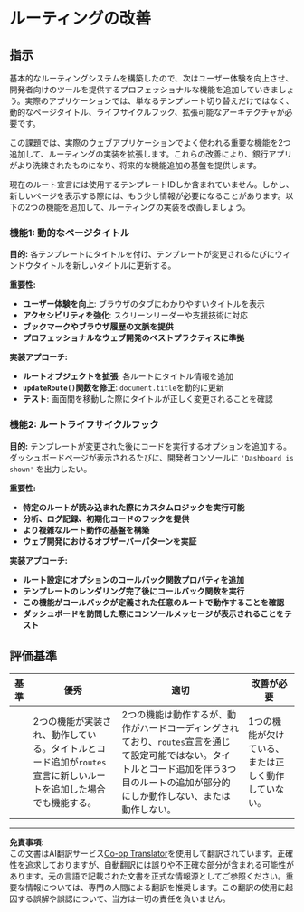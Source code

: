 <!--
CO_OP_TRANSLATOR_METADATA:
{
  "original_hash": "df0dcecddcd28ea8cbf6ede0ad57d673",
  "translation_date": "2025-10-24T15:09:25+00:00",
  "source_file": "7-bank-project/1-template-route/assignment.md",
  "language_code": "ja"
}
-->
# ルーティングの改善

## 指示

基本的なルーティングシステムを構築したので、次はユーザー体験を向上させ、開発者向けのツールを提供するプロフェッショナルな機能を追加していきましょう。実際のアプリケーションでは、単なるテンプレート切り替えだけではなく、動的なページタイトル、ライフサイクルフック、拡張可能なアーキテクチャが必要です。

この課題では、実際のウェブアプリケーションでよく使われる重要な機能を2つ追加して、ルーティングの実装を拡張します。これらの改善により、銀行アプリがより洗練されたものになり、将来的な機能追加の基盤を提供します。

現在のルート宣言には使用するテンプレートIDしか含まれていません。しかし、新しいページを表示する際には、もう少し情報が必要になることがあります。以下の2つの機能を追加して、ルーティングの実装を改善しましょう。

### 機能1: 動的なページタイトル
**目的:** 各テンプレートにタイトルを付け、テンプレートが変更されるたびにウィンドウタイトルを新しいタイトルに更新する。

**重要性:**
- **ユーザー体験を向上**: ブラウザのタブにわかりやすいタイトルを表示
- **アクセシビリティを強化**: スクリーンリーダーや支援技術に対応
- **ブックマークやブラウザ履歴の文脈を提供**
- **プロフェッショナルなウェブ開発のベストプラクティスに準拠**

**実装アプローチ:**
- **ルートオブジェクトを拡張**: 各ルートにタイトル情報を追加
- **`updateRoute()`関数を修正**: `document.title`を動的に更新
- **テスト**: 画面間を移動した際にタイトルが正しく変更されることを確認

### 機能2: ルートライフサイクルフック  
**目的:** テンプレートが変更された後にコードを実行するオプションを追加する。ダッシュボードページが表示されるたびに、開発者コンソールに `'Dashboard is shown'` を出力したい。

**重要性:**
- **特定のルートが読み込まれた際にカスタムロジックを実行可能**
- **分析、ログ記録、初期化コードのフックを提供**
- **より複雑なルート動作の基盤を構築**
- **ウェブ開発におけるオブザーバーパターンを実証**

**実装アプローチ:**
- **ルート設定にオプションのコールバック関数プロパティを追加**
- **テンプレートのレンダリング完了後にコールバック関数を実行**
- **この機能がコールバックが定義された任意のルートで動作することを確認**
- **ダッシュボードを訪問した際にコンソールメッセージが表示されることをテスト**

## 評価基準

| 基準     | 優秀                                                                                                                              | 適切                                                                                                                                                                                  | 改善が必要                                       |
| -------- | ---------------------------------------------------------------------------------------------------------------------------------- | ------------------------------------------------------------------------------------------------------------------------------------------------------------------------------------- | ------------------------------------------------ |
|          | 2つの機能が実装され、動作している。タイトルとコード追加が`routes`宣言に新しいルートを追加した場合でも機能する。                     | 2つの機能は動作するが、動作がハードコーディングされており、`routes`宣言を通じて設定可能ではない。タイトルとコード追加を伴う3つ目のルートの追加が部分的にしか動作しない、または動作しない。 | 1つの機能が欠けている、または正しく動作していない。 |

---

**免責事項**:  
この文書はAI翻訳サービス[Co-op Translator](https://github.com/Azure/co-op-translator)を使用して翻訳されています。正確性を追求しておりますが、自動翻訳には誤りや不正確な部分が含まれる可能性があります。元の言語で記載された文書を正式な情報源としてご参照ください。重要な情報については、専門の人間による翻訳を推奨します。この翻訳の使用に起因する誤解や誤認について、当方は一切の責任を負いません。